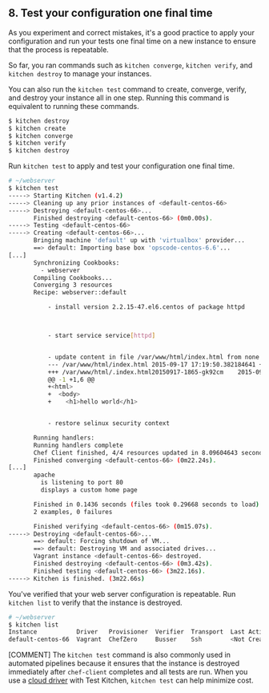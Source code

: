 ## 8. Test your configuration one final time

As you experiment and correct mistakes, it's a good practice to apply your configuration and run your tests one final time on a new instance to ensure that the process is repeatable.

So far, you ran commands such as `kitchen converge`, `kitchen verify`, and `kitchen destroy` to manage your instances.

You can also run the `kitchen test` command to create, converge, verify, and destroy your instance all in one step. Running this command is equivalent to running these commands.

```bash
$ kitchen destroy
$ kitchen create
$ kitchen converge
$ kitchen verify
$ kitchen destroy
```

Run `kitchen test` to apply and test your configuration one final time.

```bash
# ~/webserver
$ kitchen test
-----> Starting Kitchen (v1.4.2)
-----> Cleaning up any prior instances of <default-centos-66>
-----> Destroying <default-centos-66>...
       Finished destroying <default-centos-66> (0m0.00s).
-----> Testing <default-centos-66>
-----> Creating <default-centos-66>...
       Bringing machine 'default' up with 'virtualbox' provider...
       ==> default: Importing base box 'opscode-centos-6.6'...
[...]
       Synchronizing Cookbooks:
         - webserver
       Compiling Cookbooks...
       Converging 3 resources
       Recipe: webserver::default

           - install version 2.2.15-47.el6.centos of package httpd



           - start service service[httpd]


           - update content in file /var/www/html/index.html from none to 2914aa
           --- /var/www/html/index.html	2015-09-17 17:19:50.382184641 +0000
           +++ /var/www/html/.index.html20150917-1865-gk92cm	2015-09-17 17:19:50.381184641 +0000
           @@ -1 +1,6 @@
           +<html>
           +  <body>
           +    <h1>hello world</h1>


           - restore selinux security context

       Running handlers:
       Running handlers complete
       Chef Client finished, 4/4 resources updated in 8.09604643 seconds
       Finished converging <default-centos-66> (0m22.24s).
[...]
       apache
         is listening to port 80
         displays a custom home page

       Finished in 0.1436 seconds (files took 0.29668 seconds to load)
       2 examples, 0 failures

       Finished verifying <default-centos-66> (0m15.07s).
-----> Destroying <default-centos-66>...
       ==> default: Forcing shutdown of VM...
       ==> default: Destroying VM and associated drives...
       Vagrant instance <default-centos-66> destroyed.
       Finished destroying <default-centos-66> (0m3.42s).
       Finished testing <default-centos-66> (3m22.16s).
-----> Kitchen is finished. (3m22.66s)
```

You've verified that your web server configuration is repeatable. Run `kitchen list` to verify that the instance is destroyed.

```bash
# ~/webserver
$ kitchen list
Instance           Driver   Provisioner  Verifier  Transport  Last Action
default-centos-66  Vagrant  ChefZero     Busser    Ssh        <Not Created>
```

[COMMENT] The `kitchen test` command is also commonly used in automated pipelines because it ensures that the instance is destroyed immediately after `chef-client` completes and all tests are run. When you use a [cloud driver](https://docs.chef.io/kitchen.html#drivers) with Test Kitchen, `kitchen test` can help minimize cost.
